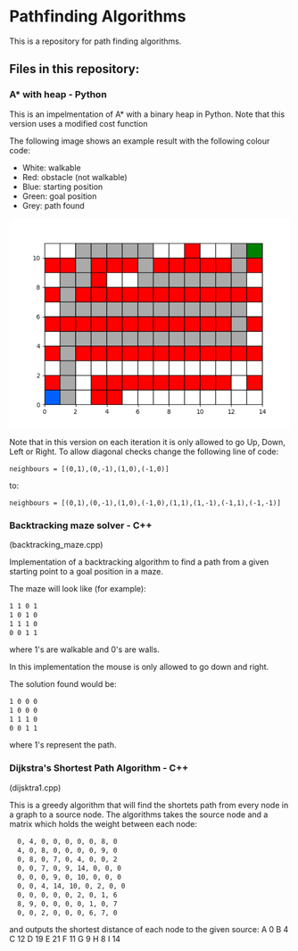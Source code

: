 # Pathfinding Algorithms

This is a repository for path finding algorithms.


## Files in this repository:

### A* with heap - Python
This is an impelmentation of A* with a binary heap in Python.
Note that this version uses a modified cost function

The following image shows an example result with the following colour code:
- White: walkable
- Red: obstacle (not walkable)
- Blue: starting position
- Green: goal position
- Grey: path found

![Can't load image, please go to the 'figures' folder](figures/astar_heap.png)

Note that in this version on each iteration it is only allowed to go Up, Down, Left or Right. To allow diagonal checks change the following line of code:
```
neighbours = [(0,1),(0,-1),(1,0),(-1,0)]
```
to:
```
neighbours = [(0,1),(0,-1),(1,0),(-1,0),(1,1),(1,-1),(-1,1),(-1,-1)]
```



### Backtracking maze solver - C++
(backtracking_maze.cpp)

Implementation of a backtracking algorithm to find a path from a given starting point
to a goal position in a maze.

The maze will look like (for example):

	1 1 0 1 
	1 0 1 0 
	1 1 1 0 
	0 0 1 1

where 1's are walkable and 0's are walls.

In this implementation the mouse is only allowed to go down and right.

The solution found would be:

	1 0 0 0 
	1 0 0 0 
	1 1 1 0 
	0 0 1 1 

where 1's represent the path.



### Dijkstra's Shortest Path Algorithm - C++
(dijsktra1.cpp)

This is a greedy algorithm that will find the shortets path from every node in a graph to a source node.
The algorithms takes the source node and a matrix which holds the weight between each node:

	  0, 4, 0, 0, 0, 0, 0, 8, 0
      4, 0, 8, 0, 0, 0, 0, 9, 0
      0, 8, 0, 7, 0, 4, 0, 0, 2
      0, 0, 7, 0, 9, 14, 0, 0, 0
      0, 0, 0, 9, 0, 10, 0, 0, 0
      0, 0, 4, 14, 10, 0, 2, 0, 0
      0, 0, 0, 0, 0, 2, 0, 1, 6
      8, 9, 0, 0, 0, 0, 1, 0, 7
      0, 0, 2, 0, 0, 0, 6, 7, 0

and outputs the shortest distance of each node to the given source:
	A                0
	B                4
	C                12
	D                19
	E                21
	F                11
	G                9
	H                8
	I                14